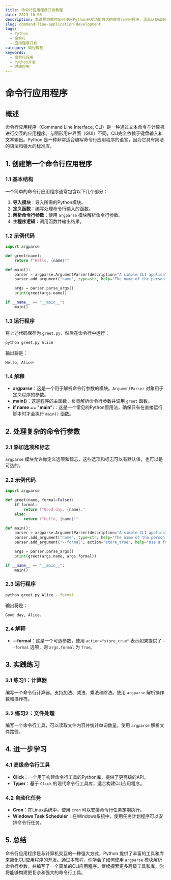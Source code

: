 ```yaml
---
title: 命令行应用程序开发教程
date: 2023-10-05
description: 本课程将教你如何使用Python开发功能强大的命令行应用程序，涵盖从基础到高级的各个方面。
slug: command-line-application-development
tags:
  - Python
  - 命令行
  - 应用程序开发
category: 编程教程
keywords:
  - 命令行应用
  - Python开发
  - 终端应用
---
```


# 命令行应用程序

## 概述

命令行应用程序（Command Line Interface, CLI）是一种通过文本命令与计算机进行交互的应用程序。与图形用户界面（GUI）不同，CLI完全依赖于键盘输入和文本输出。Python 是一种非常适合编写命令行应用程序的语言，因为它具有简洁的语法和强大的标准库。

## 1. 创建第一个命令行应用程序

### 1.1 基本结构

一个简单的命令行应用程序通常包含以下几个部分：

1. **导入模块**：导入所需的Python模块。
2. **定义函数**：编写处理命令行输入的函数。
3. **解析命令行参数**：使用 `argparse` 模块解析命令行参数。
4. **主程序逻辑**：调用函数并输出结果。

### 1.2 示例代码

```python
import argparse

def greet(name):
    return f"Hello, {name}!"

def main():
    parser = argparse.ArgumentParser(description="A simple CLI application to greet users.")
    parser.add_argument("name", type=str, help="The name of the person to greet.")

    args = parser.parse_args()
    print(greet(args.name))

if __name__ == "__main__":
    main()
```

### 1.3 运行程序

将上述代码保存为 `greet.py`，然后在命令行中运行：

```bash
python greet.py Alice
```

输出将是：

```
Hello, Alice!
```

### 1.4 解释

- **argparse**：这是一个用于解析命令行参数的模块。`ArgumentParser` 对象用于定义程序的参数。
- **main()**：这是程序的主函数，负责解析命令行参数并调用 `greet` 函数。
- **if __name__ == "__main__":**：这是一个常见的Python惯用法，确保只有在直接运行脚本时才会执行 `main()` 函数。

## 2. 处理复杂的命令行参数

### 2.1 添加选项和标志

`argparse` 模块允许你定义选项和标志，这些选项和标志可以有默认值，也可以是可选的。

### 2.2 示例代码

```python
import argparse

def greet(name, formal=False):
    if formal:
        return f"Good day, {name}."
    else:
        return f"Hello, {name}!"

def main():
    parser = argparse.ArgumentParser(description="A simple CLI application to greet users.")
    parser.add_argument("name", type=str, help="The name of the person to greet.")
    parser.add_argument("--formal", action="store_true", help="Use a formal greeting.")

    args = parser.parse_args()
    print(greet(args.name, args.formal))

if __name__ == "__main__":
    main()
```

### 2.3 运行程序

```bash
python greet.py Alice --formal
```

输出将是：

```
Good day, Alice.
```

### 2.4 解释

- **--formal**：这是一个可选参数，使用 `action="store_true"` 表示如果提供了 `--formal` 选项，则 `args.formal` 为 `True`。

## 3. 实践练习

### 3.1 练习1：计算器

编写一个命令行计算器，支持加法、减法、乘法和除法。使用 `argparse` 解析操作数和操作符。

### 3.2 练习2：文件处理

编写一个命令行工具，可以读取文件内容并统计单词数量。使用 `argparse` 解析文件路径。

## 4. 进一步学习

### 4.1 高级命令行工具

- **Click**：一个用于构建命令行工具的Python库，提供了更高级的API。
- **Typer**：基于 `Click` 的现代命令行工具库，适合构建CLI应用程序。

### 4.2 自动化任务

- **Cron**：在Linux系统中，使用 `cron` 可以安排命令行任务定期执行。
- **Windows Task Scheduler**：在Windows系统中，使用任务计划程序可以安排命令行任务。

## 5. 总结

命令行应用程序是与计算机交互的一种强大方式，Python 提供了丰富的工具和库来简化CLI应用程序的开发。通过本教程，你学会了如何使用 `argparse` 模块解析命令行参数，并编写了一个简单的CLI应用程序。继续探索更多高级工具和库，你将能够构建更复杂和强大的命令行工具。